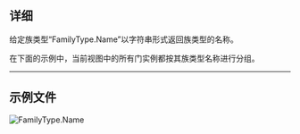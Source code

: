 ## 详细
给定族类型“FamilyType.Name”以字符串形式返回族类型的名称。

在下面的示例中，当前视图中的所有门实例都按其族类型名称进行分组。
___
## 示例文件

![FamilyType.Name](./Revit.Elements.FamilyType.Name_img.jpg)
